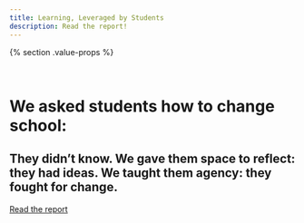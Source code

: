 ```yaml
---
title: Learning, Leveraged by Students
description: Read the report!
---
```


{% section .value-props %}

&nbsp;

# We asked students how to change school:

## They didn’t know. We gave them space to reflect: they had ideas. We taught them agency: they fought for change.

[Read the report](/pdfs/leveraged.pdf)
